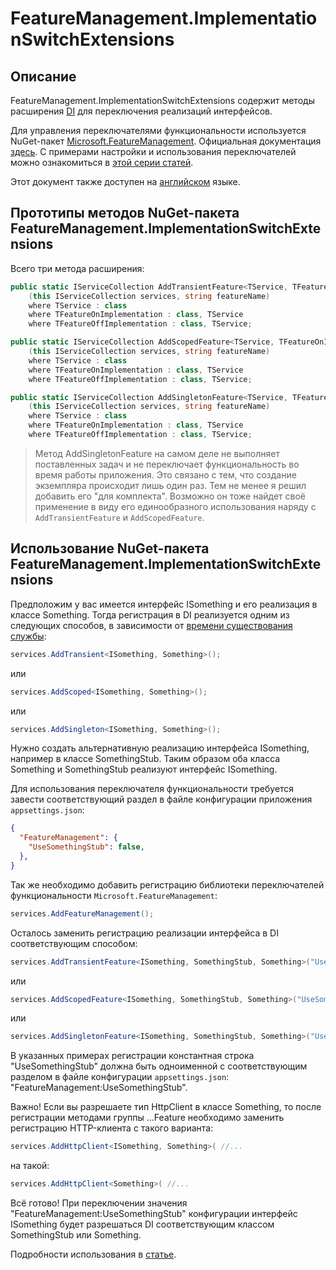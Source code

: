 ﻿# FeatureManagement.ImplementationSwitchExtensions

## Описание

FeatureManagement.ImplementationSwitchExtensions содержит методы расширения [DI](https://docs.microsoft.com/ru-ru/dotnet/core/extensions/dependency-injection) для переключения реализаций интерфейсов.

Для управления переключателями функциональности используется NuGet-пакет [Microsoft.FeatureManagement](https://www.nuget.org/packages/Microsoft.FeatureManagement/). Официальная документация [здесь](https://docs.microsoft.com/ru-ru/azure/azure-app-configuration/use-feature-flags-dotnet-core?tabs=core5x "Руководство по использованию флагов функций в приложении ASP.NET Core"). С примерами настройки и использования переключателей можно ознакомиться в [этой серии статей](https://andrewlock.net/series/adding-feature-flags-to-an-asp-net-core-app/ "Series: Adding feature flags to an ASP.NET Core app").

Этот документ также доступен на [английском](README.md) языке.

## Прототипы методов NuGet-пакета FeatureManagement.ImplementationSwitchExtensions

Всего три метода расширения:

```csharp
public static IServiceCollection AddTransientFeature<TService, TFeatureOnImplementation, TFeatureOffImplementation>
    (this IServiceCollection services, string featureName)
    where TService : class
    where TFeatureOnImplementation : class, TService
    where TFeatureOffImplementation : class, TService;
```

```csharp
public static IServiceCollection AddScopedFeature<TService, TFeatureOnImplementation, TFeatureOffImplementation>
    (this IServiceCollection services, string featureName)
    where TService : class
    where TFeatureOnImplementation : class, TService
    where TFeatureOffImplementation : class, TService;
```

```csharp
public static IServiceCollection AddSingletonFeature<TService, TFeatureOnImplementation, TFeatureOffImplementation>
    (this IServiceCollection services, string featureName)
    where TService : class
    where TFeatureOnImplementation : class, TService
    where TFeatureOffImplementation : class, TService;
```

> Метод AddSingletonFeature на самом деле не выполняет поставленных задач и не переключает функциональность во время работы приложения. Это связано с тем, что создание экземпляра происходит лишь один раз. Тем не менее я решил добавить его "для комплекта". Возможно он тоже найдет своё применение в виду его единообразного использования наряду с `AddTransientFeature` и `AddScopedFeature`.

## Использование NuGet-пакета FeatureManagement.ImplementationSwitchExtensions

Предположим у вас имеется интерфейс ISomething и его реализация в классе Something. Тогда регистрация в DI реализуется одним из следующих способов, в зависимости от [времени существования службы](https://docs.microsoft.com/ru-ru/dotnet/core/extensions/dependency-injection#service-lifetimes):

```csharp
services.AddTransient<ISomething, Something>();
```

или

```csharp
services.AddScoped<ISomething, Something>();
```

или

```csharp
services.AddSingleton<ISomething, Something>();
```

Нужно создать альтернативную реализацию интерфейса ISomething, например в классе SomethingStub. Таким образом оба класса Something и SomethingStub реализуют интерфейс ISomething.

Для использования переключателя функциональности требуется завести соответствующий раздел в файле конфигурации приложения `appsettings.json`:

```json
{
  "FeatureManagement": {
    "UseSomethingStub": false,
  },
}
```

Так же необходимо добавить регистрацию библиотеки переключателей функциональности `Microsoft.FeatureManagement`:

```csharp
services.AddFeatureManagement();
```

Осталось заменить регистрацию реализации интерфейса в DI соответствующим способом:

```csharp
services.AddTransientFeature<ISomething, SomethingStub, Something>("UseSomethingStub");
```

или

```csharp
services.AddScopedFeature<ISomething, SomethingStub, Something>("UseSomethingStub");
```

или

```csharp
services.AddSingletonFeature<ISomething, SomethingStub, Something>("UseSomethingStub");
```

В указанных примерах регистрации константная строка "UseSomethingStub" должна быть одноименной с соответствующим разделом в файле конфигурации  `appsettings.json`: "FeatureManagement:UseSomethingStub".

Важно! Если вы разрешаете тип HttpClient в классе Something, то после регистрации методами группы ...Feature необходимо заменить регистрацию HTTP-клиента с такого варианта:

```csharp
services.AddHttpClient<ISomething, Something>( //...
```

на такой:

```csharp
services.AddHttpClient<Something>( //...
```

Всё готово! При переключении значения "FeatureManagement:UseSomethingStub" конфигурации интерфейс ISomething будет разрешаться DI соответствующим классом SomethingStub или Something.

Подробности использования в [статье](https://habr.com/ru/company/akbarsdigital/blog/597541/).
